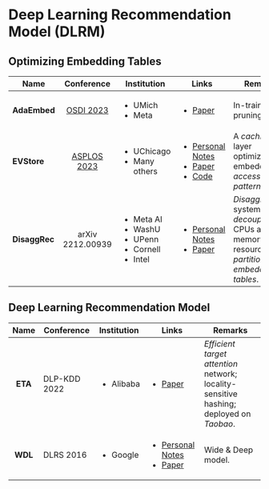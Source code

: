 # Deep Learning Recommendation Model (DLRM)

## Optimizing Embedding Tables

<table><thead><tr><th width="139">Name</th><th width="142" align="center">Conference</th><th width="167">Institution</th><th width="127">Links</th><th>Remarks</th></tr></thead><tbody><tr><td><strong>AdaEmbed</strong></td><td align="center"><a href="../../reading-notes/conference/osdi-2023.md">OSDI 2023</a></td><td><ul><li>UMich</li><li>Meta</li></ul></td><td><ul><li><a href="https://www.usenix.org/conference/osdi23/presentation/lai">Paper</a></li></ul></td><td>In-training pruning</td></tr><tr><td><strong>EVStore</strong></td><td align="center"><a href="../../reading-notes/conference/asplos-2023/">ASPLOS 2023</a></td><td><ul><li>UChicago</li><li>Many others</li></ul></td><td><ul><li><a href="../../reading-notes/conference/asplos-2023/evstore-storage-and-caching-capabilities-for-scaling-embedding-tables-in-deep-recommendation-system.md">Personal Notes</a></li><li><a href="https://dl.acm.org/doi/10.1145/3575693.3575718">Paper</a></li><li><a href="https://github.com/ucare-uchicago/ev-store-dlrm">Code</a></li></ul></td><td>A <em>caching</em> layer optimized for embedding <em>access patterns</em>.</td></tr><tr><td><strong>DisaggRec</strong></td><td align="center">arXiv 2212.00939</td><td><ul><li>Meta AI</li><li>WashU</li><li>UPenn</li><li>Cornell</li><li>Intel</li></ul></td><td><ul><li><a href="../../reading-notes/miscellaneous/arxiv/2022/disaggrec-architecting-disaggregated-systems-for-large-scale-personalized-recommendation.md">Personal Notes</a></li><li><a href="https://arxiv.org/abs/2212.00939">Paper</a></li></ul></td><td><em>Disaggregated</em> system; <em>decouple</em> CPUs and memory resources; <em>partition embedding tables</em>.</td></tr></tbody></table>

## Deep Learning Recommendation Model

|   Name  | Conference   | Institution               | Links                                                                                                                                                                                                                    | Remarks                                                                                 |
| :-----: | ------------ | ------------------------- | ------------------------------------------------------------------------------------------------------------------------------------------------------------------------------------------------------------------------ | --------------------------------------------------------------------------------------- |
| **ETA** | DLP-KDD 2022 | <ul><li>Alibaba</li></ul> | <ul><li><a href="https://arxiv.org/abs/2209.12212">Paper</a></li></ul>                                                                                                                                                   | _Efficient target attention_ network; locality-sensitive hashing; deployed on _Taobao_. |
| **WDL** | DLRS 2016    | <ul><li>Google</li></ul>  | <ul><li><a href="../../reading-notes/miscellaneous/arxiv/2016/wide-and-deep-learning-for-recommender-systems.md">Personal Notes</a></li><li><a href="https://dl.acm.org/doi/10.1145/2988450.2988454">Paper</a></li></ul> | Wide & Deep model.                                                                      |
